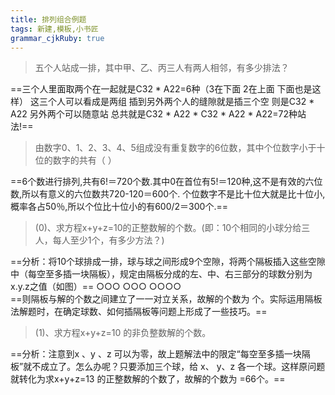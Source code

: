 ```yaml
---
title: 排列组合例题
tags: 新建,模板,小书匠
grammar_cjkRuby: true
---
```


>五个人站成一排，其中甲、乙、丙三人有两人相邻，有多少排法？

==三个人里面取两个在一起就是C32 * A22=6种（3在下面 2在上面 下面也是这样）
这三个人可以看成是两组 插到另外两个人的缝隙就是插三个空
则是C32 * A22
另外两个可以随意站
总共就是C32 * A22 * C32 * A22 * A22=72种站法!==

>由数字0、1、2、3、4、5组成没有重复数字的6位数，其中个位数字小于十位的数字的共有（  ）

==6个数进行排列,共有6!＝720个数.其中0在首位有5!＝120种,这不是有效的六位数,所以有意义的六位数共720-120＝600个.
个位数字不是比十位大就是比十位小,概率各占50％,所以个位比十位小的有600/2＝300个.==

>(0)、求方程x+y+z=10的正整数解的个数。(即：10个相同的小球分给三人，每人至少1个，有多少方法？)
>
  ==分析：将10个球排成一排，球与球之间形成9个空隙，将两个隔板插入这些空隙中（每空至多插一块隔板），规定由隔板分成的左、中、右三部分的球数分别为 x.y.z之值（如图）==
               ○○○    ○○○    ○○○○                
==则隔板与解的个数之间建立了一一对立关系，故解的个数为  个。实际运用隔板法解题时，在确定球数、如何插隔板等问题上形成了一些技巧。==
>(1)、求方程x+y+z=10 的非负整数解的个数。

==分析：注意到x 、y 、z 可以为零，故上题解法中的限定“每空至多插一块隔板”就不成立了。怎么办呢？只要添加三个球，给 x、 y、z  各一个球。这样原问题就转化为求x+y+z=13 的正整数解的个数了，故解的个数为 =66个。==

